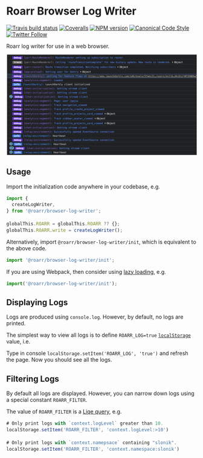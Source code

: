 # Roarr Browser Log Writer

[![Travis build status](https://img.shields.io/travis/gajus/roarr-browser-log-writer/main.svg?style=flat-square)](https://app.travis-ci.com/github/gajus/roarr-browser-log-writer)
[![Coveralls](https://img.shields.io/coveralls/gajus/roarr-browser-log-writer.svg?style=flat-square)](https://coveralls.io/github/gajus/roarr-browser-log-writer)
[![NPM version](http://img.shields.io/npm/v/@roarr/browser-log-writer.svg?style=flat-square)](https://www.npmjs.com/package/@roarr/browser-log-writer)
[![Canonical Code Style](https://img.shields.io/badge/code%20style-canonical-blue.svg?style=flat-square)](https://github.com/gajus/canonical)
[![Twitter Follow](https://img.shields.io/twitter/follow/kuizinas.svg?style=social&label=Follow)](https://twitter.com/kuizinas)

Roarr log writer for use in a web browser.

![Chrome Console](./.README/output-demo.png)

## Usage

Import the initialization code anywhere in your codebase, e.g.

```ts
import {
  createLogWriter,
} from '@roarr/browser-log-writer';

globalThis.ROARR = globalThis.ROARR ?? {};
globalThis.ROARR.write = createLogWriter();
```

Alternatively, import `@roarr/browser-log-writer/init`, which is equivalent to the above code.

```ts
import '@roarr/browser-log-writer/init';
```

If you are using Webpack, then consider using [lazy loading](https://webpack.js.org/guides/lazy-loading/), e.g.

```ts
import('@roarr/browser-log-writer/init');
```

## Displaying Logs

Logs are produced using `console.log`. However, by default, no logs are printed.

The simplest way to view all logs is to define `ROARR_LOG=true` [`localStorage`](https://developer.mozilla.org/en-US/docs/Web/API/Window/localStorage) value, i.e.

Type in console `localStorage.setItem('ROARR_LOG', 'true')` and refresh the page. Now you should see all the logs.

## Filtering Logs

By default all logs are displayed. However, you can narrow down logs using a special constant `ROARR_FILTER`.

The value of `ROARR_FILTER` is a [Liqe query](https://github.com/gajus/liqe), e.g.

```ts
# Only print logs with `context.logLevel` greater than 10.
localStorage.setItem('ROARR_FILTER', 'context.logLevel:>10')

# Only print logs with `context.namepsace` containing "slonik".
localStorage.setItem('ROARR_FILTER', 'context.namespace:slonik')
```
